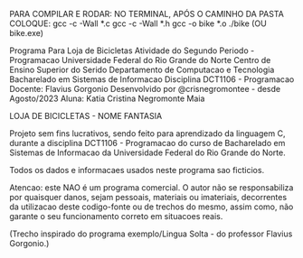 
PARA COMPILAR E RODAR:
NO TERMINAL, APÓS O CAMINHO DA PASTA COLOQUE:
gcc -c -Wall *.c
gcc -c -Wall *.h
gcc -o bike *.o
./bike  (OU bike.exe)



Programa Para Loja de Bicicletas
Atividade do Segundo Periodo - Programacao
Universidade Federal do Rio Grande do Norte
Centro de Ensino Superior do Serido
Departamento de Computacao e Tecnologia
Bacharelado em Sistemas de Informacao
Disciplina DCT1106 - Programacao
Docente: Flavius Gorgonio
Desenvolvido por @crisnegromontee - desde Agosto/2023
Aluna: Katia Cristina Negromonte Maia



LOJA DE BICICLETAS - NOME FANTASIA

Projeto sem fins lucrativos, sendo feito para aprendizado da linguagem C, durante a disciplina DCT1106 - Programacao do curso de Bacharelado em Sistemas de Informacao da Universidade Federal do Rio Grande do Norte.

Todos os dados e informacaes usados ​​neste programa sao ficticios.

Atencao: este NAO é um programa comercial. O autor não se responsabiliza por quaisquer danos, sejam pessoais, materiais ou imateriais, decorrentes da utilizacao deste codigo-fonte ou de trechos do mesmo, assim como, não garante o seu funcionamento correto em situacoes reais.

(Trecho inspirado do programa exemplo/Lingua Solta - do professor Flavius Gorgonio.)
